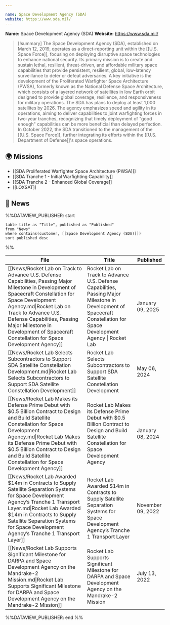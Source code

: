 ```yaml
---

name: Space Development Agency (SDA)
website: https://www.sda.mil/
---
```


**Name:** Space Development Agency (SDA)
**Website:** https://www.sda.mil/

>[!summary]
>The Space Development Agency (SDA), established on March 12, 2019, operates as a direct-reporting unit within the [[U.S. Space Force]], focusing on deploying disruptive space technologies to enhance national security. Its primary mission is to create and sustain lethal, resilient, threat-driven, and affordable military space capabilities that provide persistent, resilient, global, low-latency surveillance to deter or defeat adversaries. A key initiative is the development of the Proliferated Warfighter Space Architecture (PWSA), formerly known as the National Defense Space Architecture, which consists of a layered network of satellites in low Earth orbit designed to provide global coverage, resilience, and responsiveness for military operations. The SDA has plans to deploy at least 1,000 satellites by 2026. The agency emphasizes speed and agility in its operations, aiming to deliver capabilities to joint warfighting forces in two-year tranches, recognizing that timely deployment of "good enough" capabilities can be more beneficial than delayed perfection. In October 2022, the SDA transitioned to the management of the [[U.S. Space Force]], further integrating its efforts within the [[U.S. Department of Defense]]'s space operations. 

## 🌍 Missions

- [[SDA Proliferated Warfighter Space Architecture (PWSA)]]
- [[SDA Tranche 1 - Initial Warfighting Capability]]
- [[SDA Tranche 2 - Enhanced Global Coverage]]
- [[LOXSAT]]
## 📰 News
%%DATAVIEW_PUBLISHER: start
```
table title as "Title", published as "Published"
from "News"
where contains(customer, [[Space Development Agency (SDA)]])
sort published desc
```
%%

| File                                                                                                                                                                                                                                                                                                                             | Title                                                                                                                                                                   | Published         |
| -------------------------------------------------------------------------------------------------------------------------------------------------------------------------------------------------------------------------------------------------------------------------------------------------------------------------------- | ----------------------------------------------------------------------------------------------------------------------------------------------------------------------- | ----------------- |
| [[News/Rocket Lab on Track to Advance U.S. Defense Capabilities, Passing Major Milestone in Development of Spacecraft Constellation for Space Development Agency.md\|Rocket Lab on Track to Advance U.S. Defense Capabilities, Passing Major Milestone in Development of Spacecraft Constellation for Space Development Agency]] | Rocket Lab on Track to Advance U.S. Defense Capabilities, Passing Major Milestone in Development of Spacecraft Constellation for Space Development Agency \| Rocket Lab | January 09, 2025  |
| [[News/Rocket Lab Selects Subcontractors to Support SDA Satellite Constellation Development.md\|Rocket Lab Selects Subcontractors to Support SDA Satellite Constellation Development]]                                                                                                                                           | Rocket Lab Selects Subcontractors to Support SDA Satellite Constellation Development                                                                                    | May 06, 2024      |
| [[News/Rocket Lab Makes its Defense Prime Debut with $0.5 Billion Contract to Design and Build Satellite Constellation for Space Development Agency.md\|Rocket Lab Makes its Defense Prime Debut with $0.5 Billion Contract to Design and Build Satellite Constellation for Space Development Agency]]                           | Rocket Lab Makes its Defense Prime Debut with $0.5 Billion Contract to Design and Build Satellite Constellation for Space Development Agency                            | January 08, 2024  |
| [[News/Rocket Lab Awarded $14m in Contracts to Supply Satellite Separation Systems for Space Development Agency’s Tranche 1 Transport Layer.md\|Rocket Lab Awarded $14m in Contracts to Supply Satellite Separation Systems for Space Development Agency’s Tranche 1 Transport Layer]]                                           | Rocket Lab Awarded $14m in Contracts to Supply Satellite Separation Systems for Space Development Agency’s Tranche 1 Transport Layer                                    | November 09, 2022 |
| [[News/Rocket Lab Supports Significant Milestone for DARPA and Space Development Agency on the Mandrake-2 Mission.md\|Rocket Lab Supports Significant Milestone for DARPA and Space Development Agency on the Mandrake-2 Mission]]                                                                                               | Rocket Lab Supports Significant Milestone for DARPA and Space Development Agency on the Mandrake-2 Mission                                                              | July 13, 2022     |

%%DATAVIEW_PUBLISHER: end %%